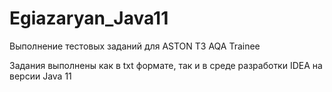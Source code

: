 # Egiazaryan_Java11
Выполнение тестовых заданий для ASTON T3 AQA Trainee

Задания выполнены как в txt формате, так и в среде разработки IDEA на версии Java 11
